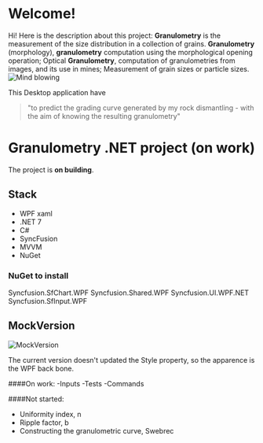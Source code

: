 # Welcome! 

Hi! Here is the description about this project: 
**Granulometry** is the measurement of the size distribution in a collection of grains. **Granulometry** (morphology), **granulometry** computation using the morphological opening operation; Optical **Granulometry**, computation of granulometries from images, and its use in mines; Measurement of grain sizes or particle sizes.
![Mind blowing](https://gifimage.net/wp-content/uploads/2017/10/mind-blown-gif-7.gif)


This Desktop application have 

> "to predict the grading curve generated by my rock dismantling - with
> the aim of knowing the resulting granulometry"


# Granulometry .NET project (on work)

The project is **on building**.

## Stack

 - WPF xaml
 - .NET 7
 - C#
 - SyncFusion
 - MVVM
 - NuGet 
 

### NuGet to install
Syncfusion.SfChart.WPF
Syncfusion.Shared.WPF
Syncfusion.UI.WPF.NET
Syncfusion.SfInput.WPF

## MockVersion
![MockVersion](https://user-images.githubusercontent.com/45371975/223030789-e59d73af-71ef-48c9-a566-89ac76e0b648.png)


The current version doesn't updated the Style property, so the apparence is the WPF back bone.


####On work:
-Inputs
-Tests
-Commands

####Not started:
- Uniformity index, n
- Ripple factor, b
- Constructing the granulometric curve, Swebrec
